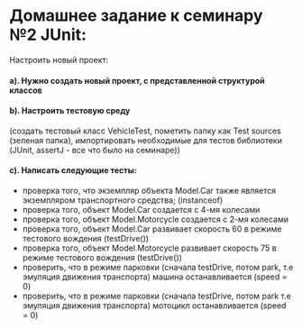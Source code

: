 # Домашнее задание к семинару №2 JUnit:
Настроить новый проект:
#### a). Нужно создать новый проект, с представленной структурой классов
#### b). Настроить тестовую среду
(создать тестовый класс VehicleTest, пометить папку как Test sources (зеленая папка),
импортировать необходимые для тестов библиотеки (JUnit, assertJ - все что было на семинаре))
#### c). Написать следующие тесты:
- проверка того, что экземпляр объекта Model.Car также является экземпляром транспортного средства; (instanceof)
- проверка того, объект Model.Car создается с 4-мя колесами
- проверка того, объект Model.Motorcycle создается с 2-мя колесами
- проверка того, объект Model.Car развивает скорость 60 в режиме тестового вождения (testDrive())
- проверка того, объект Model.Motorcycle развивает скорость 75 в режиме тестового вождения (testDrive())
- проверить, что в режиме парковки (сначала testDrive, потом park, т.е эмуляция движения транспорта) машина останавливается (speed = 0)
- проверить, что в режиме парковки (сначала testDrive, потом park  т.е эмуляция движения транспорта) мотоцикл останавливается (speed = 0)